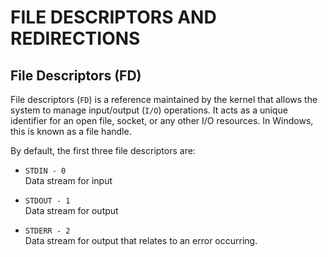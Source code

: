 # FILE DESCRIPTORS AND REDIRECTIONS

## File Descriptors (FD)
File descriptors (`FD`) is a reference maintained by the kernel that allows the system to manage input/output (`I/O`) operations. It acts as a unique identifier for an open file, socket, or any other I/O resources. In Windows, this is known as a file handle. 

By default, the first three file descriptors are:

- `STDIN - 0` <br>
Data stream for input

- `STDOUT - 1` <br>
Data stream for output

- `STDERR - 2` <br>
Data stream for output that relates to an error occurring. 
